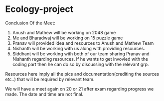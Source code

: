 # Ecology-project

Conclusion Of the Meet:
1) Anush and Mathew will be working on 2048 game
2) Me and Bharadwaj will be working on 15 puzzle game
3) Pranav will provided idea and resources to Anush and Mathew Team
4) Nishanth will be working with us along with providing resources.
5) Siddhant will be working with both of our team sharing Pranav and Nishanth regarding resources.
If he wants to get invovled with the coding part then he can do so by discussing with the relevant grp.

Resources here imply all the pics and documentation(crediting the sources etc..) that will be required by relevant team.

We will have a meet again on 20 or 21 after exam regarding progress we made. The date and time are not final.